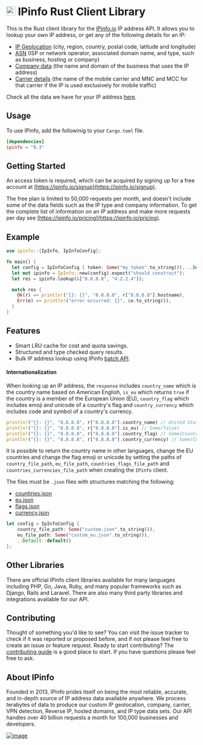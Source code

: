 # [<img src="https://ipinfo.io/static/ipinfo-small.svg" alt="IPinfo" width="24"/>](https://ipinfo.io/) IPinfo Rust Client Library

This is the Rust client library for the [IPinfo.io](https://ipinfo.io) IP address API.
It allows you to lookup your own IP address, or get any of the following details for an IP:

- [IP Geolocation](https://ipinfo.io/ip-geolocation-api) (city, region, country, postal code, latitude and longitude)
- [ASN](https://ipinfo.io/asn-api) (ISP or network operator, associated domain name, and type, such as business, hosting or company)
- [Company data](https://ipinfo.io/ip-company-api) (the name and domain of the business that uses the IP address)
- [Carrier details](https://ipinfo.io/ip-carrier-api) (the name of the mobile carrier and MNC and MCC for that carrier if the IP is used exclusively for mobile traffic)

Check all the data we have for your IP address [here](https://ipinfo.io/what-is-my-ip).

## Usage

To use IPinfo, add the followinig to your `Cargo.toml` file.

```toml
[dependencies]
ipinfo = "0.3"
```

## Getting Started

An access token is required, which can be acquired by signing up for a free account
at [https://ipinfo.io/signup](https://ipinfo.io/signup).

The free plan is limited to 50,000 requests per month, and doesn't include some of the
data fields such as the IP type and company information. To get the complete list of
information on an IP address and make more requests per day see [https://ipinfo.io/pricing](https://ipinfo.io/pricing).

## Example

```rust
use ipinfo::{IpInfo, IpInfoConfig};

fn main() {
  let config = IpInfoConfig { token: Some("my token".to_string()), ..Default::default() };
  let mut ipinfo = IpInfo::new(config).expect("should construct");
  let res = ipinfo.lookup(&["8.8.8.8", "4.2.2.4"]);

  match res {
    Ok(r) => println!("{}: {}", "8.8.8.8", r["8.8.8.8"].hostname),
    Err(e) => println!("error occurred: {}", &e.to_string()),
  }
}
```

## Features

* Smart LRU cache for cost and quota savings.
* Structured and type checked query results.
* Bulk IP address lookup using IPinfo [batch API](https://ipinfo.io/developers/batch).

#### Internationalization

When looking up an IP address, the `response` includes `country_name` which is the country name based on American English, `is_eu` which returns `true` if the country is a member of the European Union (EU), `country_flag` which includes emoji and unicode of a country's flag and `country_currency` 
which includes code and symbol of a country's currency. 

```rust 
println!("{}: {}", "8.8.8.8", r["8.8.8.8"].country_name) // United States
println!("{}: {}", "8.8.8.8", r["8.8.8.8"].is_eu) // Some(false)
println!("{}: {}", "8.8.8.8", r["8.8.8.8"].country_flag) // Some(CountryFlag { emoji: "🇺🇸", unicode: "U+1F1FA U+1F1F8" })
println!("{}: {}", "8.8.8.8", r["8.8.8.8"].country_currency) // Some(CountryCurrency { code: "USD", symbol: "$" })
```

It is possible to return the country name in other languages, change the EU countries and change the flag emoji or unicode by setting the paths of `country_file_path`, `eu_file_path`, `countries_flags_file_path` and `countries_currencies_file_path` when creating the `IPinfo` client.

The files must be `.json` files with structures matching the following:

- [countiries.json](./src/countries.json)
- [eu.json](./src/eu.json)
- [flags.json](./src/flags.json)
- [currency.json](./src/currency.json)

```rust
let config = IpInfoConfig {
    country_file_path: Some("custom.json".to_string()),
    eu_file_path: Some("custom_eu.json".to_string()),
    ..Default::default()
};
```

## Other Libraries

There are official IPinfo client libraries available for many languages including
PHP, Go, Java, Ruby, and many popular frameworks such as Django, Rails and Laravel.
There are also many third party libraries and integrations available for our API.

## Contributing

Thought of something you'd like to see? You can visit the issue tracker
to check if it was reported or proposed before, and if not please feel free to
create an issue or feature request. Ready to start contributing?
The [contributing guide][contributing] is a good place to start. If you have
questions please feel free to ask.

## About IPinfo

Founded in 2013, IPinfo prides itself on being the most reliable, accurate, and in-depth source of IP address data available anywhere. We process terabytes of data to produce our custom IP geolocation, company, carrier, VPN detection, Reverse IP, hosted domains, and IP type data sets. Our API handles over 40 billion requests a month for 100,000 businesses and developers.

[![image](https://avatars3.githubusercontent.com/u/15721521?s=128&u=7bb7dde5c4991335fb234e68a30971944abc6bf3&v=4)](https://ipinfo.io/)

[contributing]: https://github.com/ipinfo/rust/blob/master/CONTRIBUTING.md

